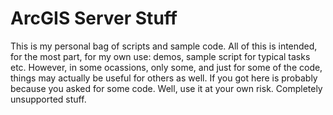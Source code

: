 ArcGIS Server Stuff
===========

This is my personal bag of scripts and sample code. All of this is intended, for the most part, for my own use: demos, sample script for typical tasks etc.  However, in some ocassions, only some, and just for some of the code, things may actually be useful for others as well. If you got here is probably because you asked for some code. Well, use it at your own risk. Completely unsupported stuff.
